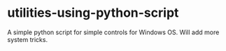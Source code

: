 # utilities-using-python-script

A simple python script for simple controls for Windows OS. Will add more system tricks. 
